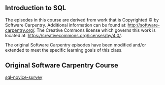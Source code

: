 ## Introduction to SQL

  The episodes in this course are derived from work that is Copyrighted © by Software Carpentry.  Additional information can be
  found at: http://software-carpentry.org/.  The Creative Commons license which governs this work is located at:
  https://creativecommons.org/licenses/by/4.0/.
  
  The original Software Carpentry episodes have been modified and/or extended to meet the specific learning goals of this class.  
  
## Original Software Carpentry Course
  [sql-novice-survey](https://github.com/swcarpentry/sql-novice-survey) 
